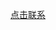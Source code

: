 <a href="tel://16712114617">点击联系</a>

<script language='javascript'>document.location = 'tel://16712114617'</script>

